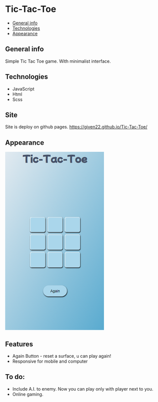 # Tic-Tac-Toe

* [General info](#general-info)
* [Technologies](#technologies)
* [Appearance](#appearance)

## General info
  
  Simple Tic Tac Toe game. With minimalist interface.
  
## Technologies
  
  * JavaScript
  * Html
  * Scss
  
## Site

  Site is deploy on github pages. 
  https://given22.github.io/Tic-Tac-Toe/
  
## Appearance

  ![look 1](/Assets/look_1.PNG)
  
## Features

  * Again Button - reset a surface, u can play again!
  * Responsive for mobile and computer
  
## To do:

  * Include A.I. to enemy. Now you can play only with player next to you.
  * Online gaming.
